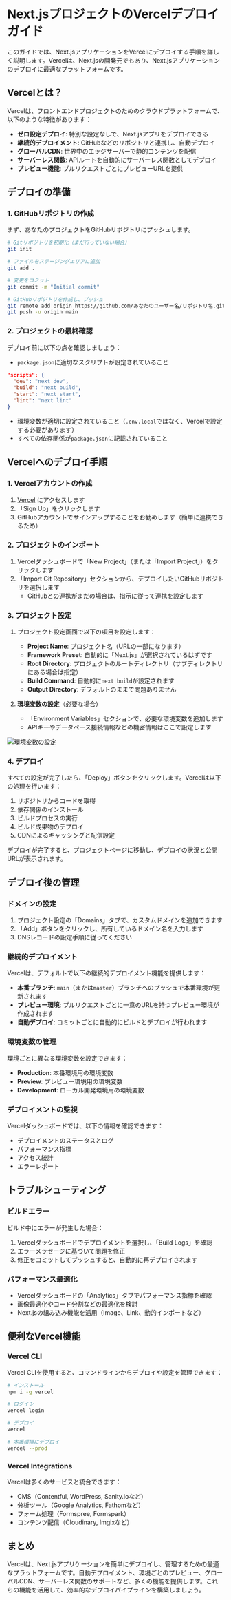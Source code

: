 # Next.jsプロジェクトのVercelデプロイガイド

このガイドでは、Next.jsアプリケーションをVercelにデプロイする手順を詳しく説明します。Vercelは、Next.jsの開発元でもあり、Next.jsアプリケーションのデプロイに最適なプラットフォームです。

## Vercelとは？

Vercelは、フロントエンドプロジェクトのためのクラウドプラットフォームで、以下のような特徴があります：

- **ゼロ設定デプロイ**: 特別な設定なしで、Next.jsアプリをデプロイできる
- **継続的デプロイメント**: GitHubなどのリポジトリと連携し、自動デプロイ
- **グローバルCDN**: 世界中のエッジサーバーで静的コンテンツを配信
- **サーバーレス関数**: APIルートを自動的にサーバーレス関数としてデプロイ
- **プレビュー機能**: プルリクエストごとにプレビューURLを提供

## デプロイの準備

### 1. GitHubリポジトリの作成

まず、あなたのプロジェクトをGitHubリポジトリにプッシュします。

```bash
# Gitリポジトリを初期化（まだ行っていない場合）
git init

# ファイルをステージングエリアに追加
git add .

# 変更をコミット
git commit -m "Initial commit"

# GitHubリポジトリを作成し、プッシュ
git remote add origin https://github.com/あなたのユーザー名/リポジトリ名.git
git push -u origin main
```

### 2. プロジェクトの最終確認

デプロイ前に以下の点を確認しましょう：

- `package.json`に適切なスクリプトが設定されていること
```json
"scripts": {
  "dev": "next dev",
  "build": "next build",
  "start": "next start",
  "lint": "next lint"
}
```

- 環境変数が適切に設定されていること（`.env.local`ではなく、Vercelで設定する必要があります）
- すべての依存関係が`package.json`に記載されていること

## Vercelへのデプロイ手順

### 1. Vercelアカウントの作成

1. [Vercel](https://vercel.com) にアクセスします
2. 「Sign Up」をクリックします
3. GitHubアカウントでサインアップすることをお勧めします（簡単に連携できるため）

### 2. プロジェクトのインポート

1. Vercelダッシュボードで「New Project」（または「Import Project」）をクリックします
2. 「Import Git Repository」セクションから、デプロイしたいGitHubリポジトリを選択します
   - GitHubとの連携がまだの場合は、指示に従って連携を設定します

### 3. プロジェクト設定

1. プロジェクト設定画面で以下の項目を設定します：
   - **Project Name**: プロジェクト名（URLの一部になります）
   - **Framework Preset**: 自動的に「Next.js」が選択されているはずです
   - **Root Directory**: プロジェクトのルートディレクトリ（サブディレクトリにある場合は指定）
   - **Build Command**: 自動的に`next build`が設定されます
   - **Output Directory**: デフォルトのままで問題ありません

2. **環境変数の設定**（必要な場合）
   - 「Environment Variables」セクションで、必要な環境変数を追加します
   - APIキーやデータベース接続情報などの機密情報はここで設定します

![環境変数の設定](https://assets-global.website-files.com/6334a94d77f2afeac05a4eb4/65211e445c022134f62cb868_60ad1a00f3b3f33ff5ae9540_vercel-env.png)

### 4. デプロイ

すべての設定が完了したら、「Deploy」ボタンをクリックします。Vercelは以下の処理を行います：

1. リポジトリからコードを取得
2. 依存関係のインストール
3. ビルドプロセスの実行
4. ビルド成果物のデプロイ
5. CDNによるキャッシングと配信設定

デプロイが完了すると、プロジェクトページに移動し、デプロイの状況と公開URLが表示されます。

## デプロイ後の管理

### ドメインの設定

1. プロジェクト設定の「Domains」タブで、カスタムドメインを追加できます
2. 「Add」ボタンをクリックし、所有しているドメイン名を入力します
3. DNSレコードの設定手順に従ってください

### 継続的デプロイメント

Vercelは、デフォルトで以下の継続的デプロイメント機能を提供します：

- **本番ブランチ**: `main`（または`master`）ブランチへのプッシュで本番環境が更新されます
- **プレビュー環境**: プルリクエストごとに一意のURLを持つプレビュー環境が作成されます
- **自動デプロイ**: コミットごとに自動的にビルドとデプロイが行われます

### 環境変数の管理

環境ごとに異なる環境変数を設定できます：

- **Production**: 本番環境用の環境変数
- **Preview**: プレビュー環境用の環境変数
- **Development**: ローカル開発環境用の環境変数

### デプロイメントの監視

Vercelダッシュボードでは、以下の情報を確認できます：

- デプロイメントのステータスとログ
- パフォーマンス指標
- アクセス統計
- エラーレポート

## トラブルシューティング

### ビルドエラー

ビルド中にエラーが発生した場合：

1. Vercelダッシュボードでデプロイメントを選択し、「Build Logs」を確認
2. エラーメッセージに基づいて問題を修正
3. 修正をコミットしてプッシュすると、自動的に再デプロイされます

### パフォーマンス最適化

- Vercelダッシュボードの「Analytics」タブでパフォーマンス指標を確認
- 画像最適化やコード分割などの最適化を検討
- Next.jsの組み込み機能を活用（Image、Link、動的インポートなど）

## 便利なVercel機能

### Vercel CLI

Vercel CLIを使用すると、コマンドラインからデプロイや設定を管理できます：

```bash
# インストール
npm i -g vercel

# ログイン
vercel login

# デプロイ
vercel

# 本番環境にデプロイ
vercel --prod
```

### Vercel Integrations

Vercelは多くのサービスと統合できます：

- CMS（Contentful, WordPress, Sanity.ioなど）
- 分析ツール（Google Analytics, Fathomなど）
- フォーム処理（Formspree, Formspark）
- コンテンツ配信（Cloudinary, Imgixなど）

## まとめ

Vercelは、Next.jsアプリケーションを簡単にデプロイし、管理するための最適なプラットフォームです。自動デプロイメント、環境ごとのプレビュー、グローバルCDN、サーバーレス関数のサポートなど、多くの機能を提供します。これらの機能を活用して、効率的なデプロイパイプラインを構築しましょう。
